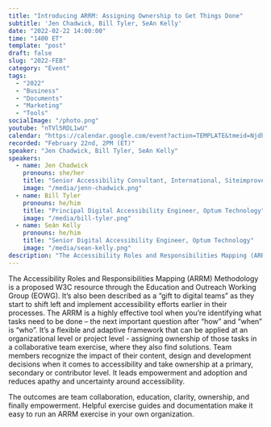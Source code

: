 ```yaml
---
title: "Introducing ARRM: Assigning Ownership to Get Things Done"
subtitle: 'Jen Chadwick, Bill Tyler, SeAn Kelly'
date: "2022-02-22 14:00:00"
time: "1400 ET"
template: "post"
draft: false
slug: "2022-FEB"
category: "Event"
tags:
  - "2022"
  - "Business"
  - "Documents"
  - "Marketing"
  - "Tools"
socialImage: "/photo.png"
youtube: "nTVl5RDL1wU"
calendar: "https://calendar.google.com/event?action=TEMPLATE&tmeid=NjdhY2kwYnI3cTRmc2RxdHU2NWdmcDVjbGUgYWNjZXNzaWJpbGl0eXRhbGtzQG0&tmsrc=accessibilitytalks%40gmail.com"
recorded: "February 22nd, 2PM (ET)"
speaker: "Jen Chadwick, Bill Tyler, SeAn Kelly"
speakers:
  - name: Jen Chadwick
    pronouns: she/her
    title: "Senior Accessibility Consultant, International, Siteimprove"
    image: "/media/jenn-chadwick.png"
  - name: Bill Tyler
    pronouns: he/him
    title: "Principal Digital Accessibility Engineer, Optum Technology"
    image: "/media/bill-tyler.png"
  - name: Seán Kelly
    pronouns: he/him
    title: "Senior Digital Accessibility Engineer, Optum Technology"
    image: "/media/sean-kelly.png"
description: "The Accessibility Roles and Responsibilities Mapping (ARRM) Methodology is a proposed W3C resource through the Education and Outreach Working Group (EOWG). It’s also been described as a “gift to digital teams” as they start to shift left and implement accessibility efforts earlier in their processes. The ARRM is a highly effective tool when you’re identifying what tasks need to be done – the next important question after “how” and “when” is “who”. It’s a flexible and adaptive framework that can be applied at an organizational level or project level - assigning ownership of those tasks in a collaborative team exercise, where they also find solutions. The outcomes are team collaboration, education, clarity, ownership, and finally empowerment."
---
```

The Accessibility Roles and Responsibilities Mapping (ARRM) Methodology is a proposed W3C resource through the Education and Outreach Working Group (EOWG).  It’s also been described as a “gift to digital teams” as they start to shift left and implement accessibility efforts earlier in their processes.  The ARRM is a highly effective tool when you’re identifying what tasks need to be done – the next important question after “how” and “when” is “who”.   It’s a flexible and adaptive framework that can be applied at an organizational level or project level - assigning ownership of those tasks in a collaborative team exercise, where they also find solutions.  Team members recognize the impact of their content, design and development decisions when it comes to accessibility and take ownership at a primary, secondary or contributor level.  It leads empowerment and adoption and reduces apathy and uncertainty around accessibility.

The outcomes are team collaboration, education, clarity, ownership, and finally empowerment. Helpful exercise guides and documentation make it easy to run an ARRM exercise in your own organization.
